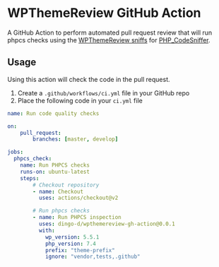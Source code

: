 # WPThemeReview GitHub Action

A GitHub Action to perform automated pull request review that will run phpcs checks using the [WPThemeReview sniffs](https://github.com/WPTT/WPThemeReview/) for [PHP_CodeSniffer](https://github.com/squizlabs/PHP_CodeSniffer).

## Usage

Using this action will check the code in the pull request.

1. Create a `.github/workflows/ci.yml` file in your GitHub repo
2. Place the following code in your `ci.yml` file

```yml
name: Run code quality checks

on:
    pull_request:
        branches: [master, develop]

jobs:
  phpcs_check:
    name: Run PHPCS checks
    runs-on: ubuntu-latest
    steps:
        # Checkout repository
        - name: Checkout
          uses: actions/checkout@v2

        # Run phpcs checks
        - name: Run PHPCS inspection
          uses: dingo-d/wpthemereview-gh-action@0.0.1
          with:
            wp_version: 5.5.1
            php_version: 7.4
            prefix: "theme-prefix"
            ignore: "vendor,tests,.github"
```